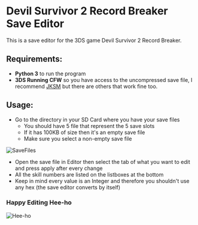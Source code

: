 # Devil Survivor 2 Record Breaker Save Editor
This is a save editor for the 3DS game Devil Survivor 2 Record Breaker.

## Requirements:
* **Python 3** to run the program
* **3DS Running CFW** so you have access to the uncompressed save file, I recommend [JKSM](https://github.com/J-D-K/JKSM) but there are others that work fine too.

## Usage:
* Go to the directory in your SD Card where you have your save files
    * You should have 5 file that represent the 5 save slots
    * If it has 100KB of size then it's an empty save file
    * Make sure you select a non-empty save file
    
![SaveFiles](https://github.com/XxArcaiCxX/DeSu2SE/blob/media/DeSu2Savefiles.png?raw=true)

* Open the save file in Editor then select the tab of what you want to edit and press apply after every change
* All the skill numbers are listed on the listboxes at the bottom
* Keep in mind every value is an Integer and therefore you shouldn't use any hex (the save editor converts by itself)

### Happy Editing Hee-ho
![Hee-ho](https://external-content.duckduckgo.com/iu/?u=https%3A%2F%2Fimages-wixmp-ed30a86b8c4ca887773594c2.wixmp.com%2Ff%2Fd61d9068-1085-4f27-a191-a45c02e6c921%2Fd7ma2n6-db03afbd-0542-4ec9-9865-4938866b280d.png%2Fv1%2Ffill%2Fw_205%2Ch_200%2Cstrp%2Fjack_frost_he_ho_by_flaremor_d7ma2n6-200h.png%3Ftoken%3DeyJ0eXAiOiJKV1QiLCJhbGciOiJIUzI1NiJ9.eyJzdWIiOiJ1cm46YXBwOjdlMGQxODg5ODIyNjQzNzNhNWYwZDQxNWVhMGQyNmUwIiwiaXNzIjoidXJuOmFwcDo3ZTBkMTg4OTgyMjY0MzczYTVmMGQ0MTVlYTBkMjZlMCIsIm9iaiI6W1t7ImhlaWdodCI6Ijw9MzkyIiwicGF0aCI6IlwvZlwvZDYxZDkwNjgtMTA4NS00ZjI3LWExOTEtYTQ1YzAyZTZjOTIxXC9kN21hMm42LWRiMDNhZmJkLTA1NDItNGVjOS05ODY1LTQ5Mzg4NjZiMjgwZC5wbmciLCJ3aWR0aCI6Ijw9NDAxIn1dXSwiYXVkIjpbInVybjpzZXJ2aWNlOmltYWdlLm9wZXJhdGlvbnMiXX0.JBZM-ah-oZOSKpB0m8dr4V-4DxCn7uhMa39bRHUuRwA&f=1&nofb=1)